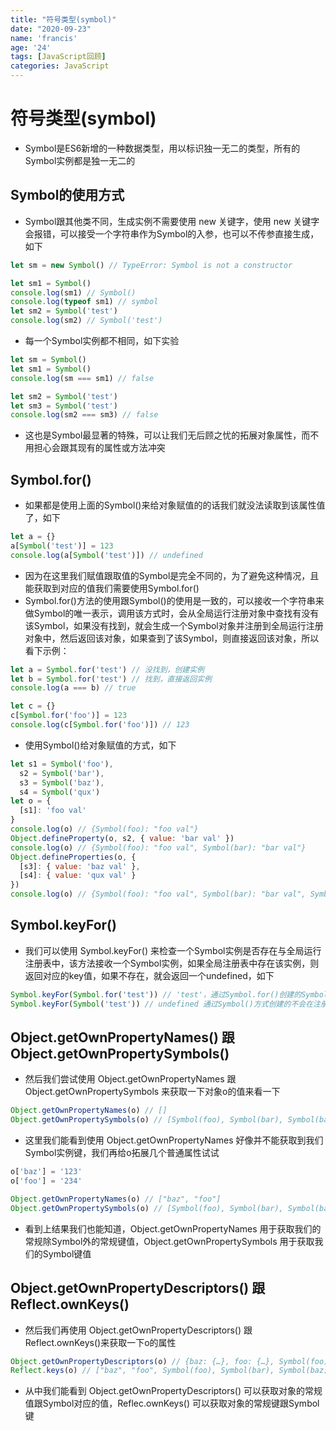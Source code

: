 ```yaml
---
title: "符号类型(symbol)"
date: "2020-09-23"
name: 'francis'
age: '24'
tags: [JavaScript回顾]
categories: JavaScript
---
```


# 符号类型(symbol)

- Symbol是ES6新增的一种数据类型，用以标识独一无二的类型，所有的Symbol实例都是独一无二的

## Symbol的使用方式

- Symbol跟其他类不同，生成实例不需要使用 new 关键字，使用 new 关键字会报错，可以接受一个字符串作为Symbol的入参，也可以不传参直接生成，如下

```js
let sm = new Symbol() // TypeError: Symbol is not a constructor

let sm1 = Symbol()
console.log(sm1) // Symbol()
console.log(typeof sm1) // symbol
let sm2 = Symbol('test')
console.log(sm2) // Symbol('test')
```
<!--more-->
- 每一个Symbol实例都不相同，如下实验

```js
let sm = Symbol()
let sm1 = Symbol()
console.log(sm === sm1) // false

let sm2 = Symbol('test')
let sm3 = Symbol('test')
console.log(sm2 === sm3) // false
```

- 这也是Symbol最显著的特殊，可以让我们无后顾之忧的拓展对象属性，而不用担心会跟其现有的属性或方法冲突

## Symbol.for()

- 如果都是使用上面的Symbol()来给对象赋值的的话我们就没法读取到该属性值了，如下

```js
let a = {}
a[Symbol('test')] = 123
console.log(a[Symbol('test')]) // undefined
```

- 因为在这里我们赋值跟取值的Symbol是完全不同的，为了避免这种情况，且能获取到对应的值我们需要使用Symbol.for()
- Symbol.for()方法的使用跟Symbol()的使用是一致的，可以接收一个字符串来做Symbol的唯一表示，调用该方式时，会从全局运行注册对象中查找有没有该Symbol，如果没有找到，就会生成一个Symbol对象并注册到全局运行注册对象中，然后返回该对象，如果查到了该Symbol，则直接返回该对象，所以看下示例：
  
```js
let a = Symbol.for('test') // 没找到，创建实例
let b = Symbol.for('test') // 找到，直接返回实例
console.log(a === b) // true

let c = {}
c[Symbol.for('foo')] = 123
console.log(c[Symbol.for('foo')]) // 123
```

- 使用Symbol()给对象赋值的方式，如下

```js
let s1 = Symbol('foo'),
  s2 = Symbol('bar'),
  s3 = Symbol('baz'),
  s4 = Symbol('qux')
let o = {
  [s1]: 'foo val'
}
console.log(o) // {Symbol(foo): "foo val"}
Object.defineProperty(o, s2, { value: 'bar val' })
console.log(o) // {Symbol(foo): "foo val", Symbol(bar): "bar val"}
Object.defineProperties(o, {
  [s3]: { value: 'baz val' },
  [s4]: { value: 'qux val' }
})
console.log(o) // {Symbol(foo): "foo val", Symbol(bar): "bar val", Symbol(baz): "baz val", Symbol(qux): "qux val"}
```

## Symbol.keyFor()

- 我们可以使用 Symbol.keyFor() 来检查一个Symbol实例是否存在与全局运行注册表中，该方法接收一个Symbol实例，如果全局注册表中存在该实例，则返回对应的key值，如果不存在，就会返回一个undefined，如下

```js
Symbol.keyFor(Symbol.for('test')) // 'test'，通过Symbol.for()创建的Symbol实例会自动在注册表中注册
Symbol.keyFor(Symbol('test')) // undefined 通过Symbol()方式创建的不会在注册表中注册，所以会返回undefined

```

## Object.getOwnPropertyNames() 跟 Object.getOwnPropertySymbols()

- 然后我们尝试使用 Object.getOwnPropertyNames 跟 Object.getOwnPropertySymbols 来获取一下对象o的值来看一下

```js
Object.getOwnPropertyNames(o) // []
Object.getOwnPropertySymbols(o) // [Symbol(foo), Symbol(bar), Symbol(baz), Symbol(qux)]
```

- 这里我们能看到使用 Object.getOwnPropertyNames 好像并不能获取到我们Symbol实例键，我们再给o拓展几个普通属性试试

```js
o['baz'] = '123'
o['foo'] = '234'

Object.getOwnPropertyNames(o) // ["baz", "foo"]
Object.getOwnPropertySymbols(o) // [Symbol(foo), Symbol(bar), Symbol(baz), Symbol(qux)]
```

- 看到上结果我们也能知道，Object.getOwnPropertyNames 用于获取我们的常规除Symbol外的常规键值，Object.getOwnPropertySymbols 用于获取我们的Symbol键值

## Object.getOwnPropertyDescriptors() 跟 Reflect.ownKeys()

- 然后我们再使用 Object.getOwnPropertyDescriptors() 跟 Reflect.ownKeys()来获取一下o的属性

```js
Object.getOwnPropertyDescriptors(o) // {baz: {…}, foo: {…}, Symbol(foo): {…}, Symbol(bar): {…}, Symbol(baz): {…},Symbol(qux): {...}}
Reflect.keys(o) // ["baz", "foo", Symbol(foo), Symbol(bar), Symbol(baz), Symbol(qux)]
```

- 从中我们能看到 Object.getOwnPropertyDescriptors() 可以获取对象的常规值跟Symbol对应的值，Reflec.ownKeys() 可以获取对象的常规键跟Symbol键